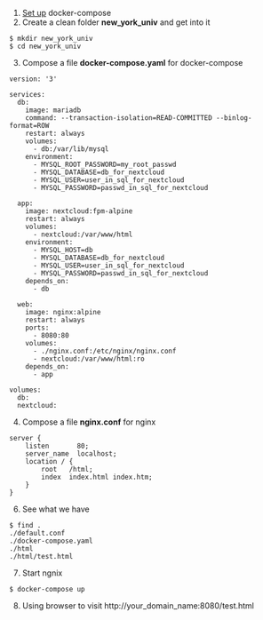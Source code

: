 1. [Set up](https://github.com/xg590/tutorials/blob/master/docker/setup.md) docker-compose
2. Create a clean folder <b>new_york_univ</b> and get into it
```
$ mkdir new_york_univ
$ cd new_york_univ
```
3. Compose a file <b>docker-compose.yaml</b> for docker-compose
```
version: '3'

services:
  db:
    image: mariadb
    command: --transaction-isolation=READ-COMMITTED --binlog-format=ROW
    restart: always
    volumes:
      - db:/var/lib/mysql
    environment:
      - MYSQL_ROOT_PASSWORD=my_root_passwd
      - MYSQL_DATABASE=db_for_nextcloud
      - MYSQL_USER=user_in_sql_for_nextcloud
      - MYSQL_PASSWORD=passwd_in_sql_for_nextcloud

  app:
    image: nextcloud:fpm-alpine
    restart: always
    volumes:
      - nextcloud:/var/www/html
    environment:
      - MYSQL_HOST=db
      - MYSQL_DATABASE=db_for_nextcloud
      - MYSQL_USER=user_in_sql_for_nextcloud
      - MYSQL_PASSWORD=passwd_in_sql_for_nextcloud
    depends_on:
      - db

  web:
    image: nginx:alpine
    restart: always
    ports:
      - 8080:80
    volumes:
      - ./nginx.conf:/etc/nginx/nginx.conf
      - nextcloud:/var/www/html:ro
    depends_on:
      - app

volumes:
  db:
  nextcloud:
```
4. Compose a file <b>nginx.conf</b> for nginx
```
server {
    listen       80;
    server_name  localhost;
    location / {
        root   /html;
        index  index.html index.htm;
    }
}
```
6. See what we have
```
$ find . 
./default.conf
./docker-compose.yaml
./html
./html/test.html
```
7. Start ngnix
```
$ docker-compose up
```
8. Using browser to visit http://your_domain_name:8080/test.html
